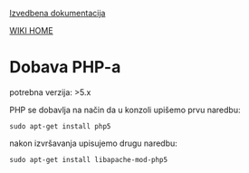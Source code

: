 <a href='http://code.google.com/p/vsite-emu/wiki/Izvedbena'>Izvedbena dokumentacija</a>

<a href='http://code.google.com/p/vsite-emu/wiki/Start'>WIKI HOME</a>

# Dobava PHP-a #


potrebna verzija: >5.x


PHP se dobavlja na način da u konzoli upišemo prvu naredbu:

`sudo apt-get install php5`

nakon izvršavanja upisujemo drugu naredbu:

`sudo apt-get install libapache-mod-php5`